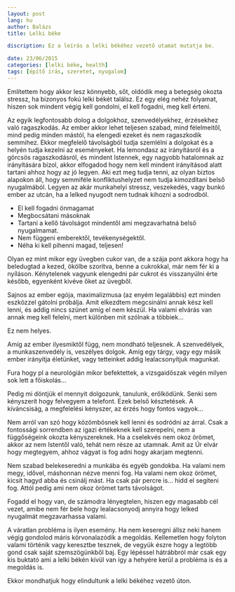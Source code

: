 ```yaml
---
layout: post
lang: hu
author: Balázs
title: Lelki béke

discription: Ez a leírás a lelki békéhez vezető utamat mutatja be.

date: 23/06/2015
categories: [lelki béke, health]
tags: [építő írás, szeretet, nyugalom]
---
```


Említettem hogy akkor lesz könnyebb, sőt, oldódik meg a betegség okozta stressz, ha bizonyos fokú lelki békét találsz. Ez egy elég nehéz folyamat, hiszen sok mindent végig kell gondolni, el kell fogadni, meg kell érteni.

Az egyik legfontosabb dolog a dolgokhoz, szenvedélyekhez, érzésekhez való ragaszkodás. Az ember akkor lehet teljesen szabad, mind félelmeitől, mind pedig minden mástól, ha elengedi ezeket és nem ragaszkodik semmihez. Ekkor megfelelő távolságból tudja szemlélni a dolgokat és a helyén tudja kezelni az eseményeket. Ha lemondasz az irányításról és a görcsös ragaszkodásról, és mindent Istennek, egy nagyobb hatalomnak az irányítására bízol, akkor elfogadod hogy nem kell mindent irányításod alatt tartani ahhoz hogy az jó legyen. Aki ezt meg tudja tenni, az olyan biztos alapokon áll, hogy semmiféle konfliktushelyzet nem tudja kimozdítani belső nyugalmából. Legyen az akár munkahelyi stressz, veszekedés, vagy bunkó ember az utcán, ha a lelked nyugodt nem tudnak kihozni a sodrodból.

* El kell fogadni önmagamat
* Megbocsátani másoknak
* Tartani a kellő távolságot mindentől ami megzavarhatná belső nyugalmamat.
* Nem függeni emberektől, tevékenységektől.
* Néha ki kell pihenni magad, teljesen!

Olyan ez mint mikor egy üvegben cukor van, de a szája pont akkora hogy ha beledugtad a kezed, ökölbe szorítva, benne a cukrokkal, már nem fér ki a nyíláson. Kénytelenek vagyunk elengedni pár cukrot és visszanyúlni érte később, egyenként kivéve őket az üvegből.

Sajnos az ember egója, maximalizmusa (az enyém legalábbis) ezt minden eszközzel gátolni próbálja. Amit elkezdtem megcsinálni annak kész kell lenni, és addig nincs szünet amíg el nem készül. Ha valami elvárás van annak meg kell felelni, mert különben mit szólnak a többiek...

Ez nem helyes.

Amíg az ember ilyesmiktől függ, nem mondható teljesnek. A szenvedélyek, a munkaszenvedély is, veszélyes dolgok. Amíg egy tárgy, vagy egy másik ember irányítja életünket, vagy tetteinket addig lealacsonyítjuk magunkat.

Fura hogy pl a neurológián mikor befektettek, a vizsgaidőszak végén milyen sok lett a főiskolás...

Pedig mi döntjük el mennyit dolgozunk, tanulunk, erőlködünk. Senki sem kényszerít hogy felvegyem a telefont. Ezek belső késztetések. A kíváncsiság, a megfelelési kényszer, az érzés hogy fontos vagyok...

Nem arról van szó hogy közömbösnek kell lenni és sodródni az árral. Csak a fontossági sorrendben az igazi értékeknek kell szerepelni, nem a függőségeink okozta kényszereknek. Ha a cselekvés nem okoz örömet, akkor az nem Istentől való, tehát nem része az utamnak. Amit az Úr elvár hogy megtegyem, ahhoz vágyat is fog adni hogy akarjam megtenni.

Nem szabad belekeseredni a munkába és egyéb gondokba. Ha valami nem megy, idővel, máshonnan nézve menni fog. Ha valami nem okoz örömet, kicsit hagyd abba és csinálj mást. Ha csak pár percre is... hidd el segíteni fog. Attól pedig ami nem okoz örömet tarts távolságot.

Fogadd el hogy van, de számodra lényegtelen, hiszen egy magasabb cél vezet, amibe nem fér bele hogy lealacsonyodj annyira hogy lelked nyugalmát megzavarhassa valami.

A váratlan probléma is ilyen esemény. Ha nem keseregni állsz neki hanem végig gondolod máris körvonalazódik a megoldás. Kellemetlen hogy folyton valami történik vagy keresztbe tesznek, de vegyük észre hogy a legtöbb gond csak saját szemszögünkből baj. Egy lépéssel hátrábbról már csak egy kis buktató ami a lelki békén kívül van így a hehyére kerül a probléma is és a megoldás is.

Ekkor mondhatjuk hogy elindultunk a lelki békéhez vezető úton.